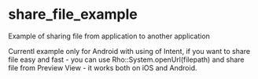 # share_file_example
Example of sharing file from application to another application

Currentl example only for Android with using of Intent, if you want to share file easy and fast - you can use Rho::System.openUrl(filepath) and share file from Preview View - it works both on iOS and Android.
